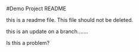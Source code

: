 #Demo Project README

this is a readme file. 
This file should not be deleted.

this is an update on a branch.......

Is this a problem?
